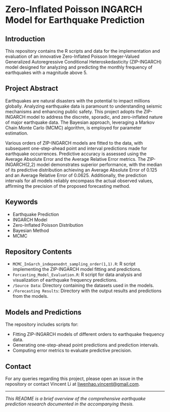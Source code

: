 # Zero-Inflated Poisson INGARCH Model for Earthquake Prediction

## Introduction

This repository contains the R scripts and data for the implementation and evaluation of an innovative Zero-Inflated Poisson Integer-Valued Generalized Autoregressive Conditional Heteroskedasticity (ZIP-INGARCH) model designed for analyzing and predicting the monthly frequency of earthquakes with a magnitude above 5.

## Project Abstract

Earthquakes are natural disasters with the potential to impact millions globally. Analyzing earthquake data is paramount to understanding seismic mechanisms and enhancing public safety. This project adopts the ZIP-INGARCH model to address the discrete, sporadic, and zero-inflated nature of major earthquake data. The Bayesian approach, leveraging a Markov Chain Monte Carlo (MCMC) algorithm, is employed for parameter estimation.

Various orders of ZIP-INGARCH models are fitted to the data, with subsequent one-step-ahead point and interval predictions made for earthquake occurrences. Predictive accuracy is assessed using the Average Absolute Error and the Average Relative Error metrics. The ZIP-INGARCH(2,2) model demonstrates superior performance, with the median of its predictive distribution achieving an Average Absolute Error of 0.125 and an Average Relative Error of 0.0625. Additionally, the prediction intervals for all models reliably encompass the actual observed values, affirming the precision of the proposed forecasting method.

## Keywords

- Earthquake Prediction
- INGARCH Model
- Zero-Inflated Poisson Distribution
- Bayesian Method
- MCMC

## Repository Contents

- `MCMC_InGarch_indepenednt_sampling_order(1,1).R`: R script implementing the ZIP-INGARCH model fitting and predictions.
- `Forcasting_Model_Evaluation.R`: R script for data analysis and visualization of earthquake frequency predictions.
- `/Source Data`: Directory containing the datasets used in the models.
- `/Forecasting Results`: Directory with the output results and predictions from the models.

## Models and Predictions

The repository includes scripts for:

- Fitting ZIP-INGARCH models of different orders to earthquake frequency data.
- Generating one-step-ahead point predictions and prediction intervals.
- Computing error metrics to evaluate predictive precision.




## Contact

For any queries regarding this project, please open an issue in the repository or contact Vincent Li at liwenhao.vincent@gmail.com.

---

*This README is a brief overview of the comprehensive earthquake prediction research documented in the accompanying thesis.*
